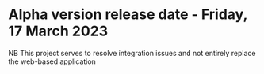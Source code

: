 # Alpha version release date - Friday, 17 March 2023

 
 NB This project serves to resolve integration issues and not entirely replace the web-based application
